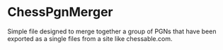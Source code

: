 # ChessPgnMerger

Simple file designed to merge together a group of PGNs that have been exported as a single files from a site like chessable.com.
